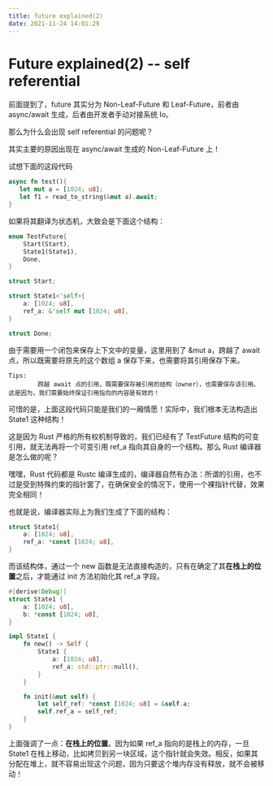 ```yaml
---
title: future explained(2)
date: 2021-11-24 14:01:29
---
```




# Future explained(2)  -- self referential



前面提到了，future 其实分为 Non-Leaf-Future 和 Leaf-Future，前者由 async/await 生成，后者由开发者手动对接系统 Io。



那么为什么会出现 self referential 的问题呢？

其实主要的原因出现在 async/await 生成的 Non-Leaf-Future 上！



试想下面的这段代码



```rust
async fn test(){
   let mut a = [1024; u8];
   let f1 = read_to_string(&mut a).await;
}
```



如果将其翻译为状态机，大致会是下面这个结构：

```rust
enum TestFuture{
    Start(Start),
    State1(State1),
    Done,
}

struct Start;

struct State1<'self>{
    a: [1024; u8],
    ref_a: &'self mut [1024; u8],
}

struct Done;
```



由于需要用一个闭包来保存上下文中的变量，这里用到了 &mut a，跨越了 await 点，所以既需要将原先的这个数组 a 保存下来，也需要将其引用保存下来。



```
Tips:
		跨越 await 点的引用，既需要保存被引用的结构（owner），也需要保存该引用。这是因为，我们需要始终保证引用指向的内容是有效的！
```



可惜的是，上面这段代码只能是我们的一厢情愿！实际中，我们根本无法构造出 State1 这种结构！

这是因为 Rust 严格的所有权机制导致的，我们已经有了 TestFuture 结构的可变引用，就无法再将一个可变引用 ref_a 指向其自身的一个结构。那么 Rust 编译器是怎么做的呢？



嘿嘿，Rust 代码都是 Rustc 编译生成的，编译器自然有办法：所谓的引用，也不过是受到特殊约束的指针罢了，在确保安全的情况下，使用一个裸指针代替，效果完全相同！

也就是说，编译器实际上为我们生成了下面的结构：

```rust
struct State1{
    a: [1024; u8],
    ref_a: *const [1024; u8],
}

```



而该结构体，通过一个 new 函数是无法直接构造的，只有在确定了其**在栈上的位置**之后，才能通过 init 方法初始化其 ref_a 字段。

```rust
#[derive(Debug)]
struct State1 {
    a: [1024; u8],
    b: *const [1024; u8],
}

impl State1 {
    fn new() -> Self {
        State1 {
            a: [1024; u8],
            ref_a: std::ptr::null(),
        }
    }

    fn init(&mut self) {
        let self_ref: *const [1024; u8] = &self.a;
        self.ref_a = self_ref;
    }
}
```



上面强调了一点：**在栈上的位置**。因为如果 ref_a 指向的是栈上的内存，一旦 State1 在栈上移动，比如拷贝到另一块区域，这个指针就会失效。相反，如果其分配在堆上，就不容易出现这个问题，因为只要这个堆内存没有释放，就不会被移动！



